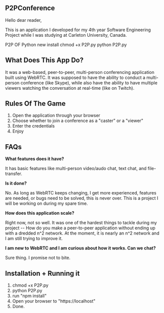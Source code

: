 ## P2PConference ##

Hello dear reader,

This is an application I developed for my 4th year Software Engineering Project while I was studying at Carleton University, Canada. 

P2P OF Python new install chmod +x P2P.py 
python P2P.py
## What Does This App Do? ##

It was a web-based, peer-to-peer, multi-person conferencing application built using WebRTC. It was supposed to have the ability to conduct a multi-person conference (like Skype), while also have the ability to have multiple viewers watching the conversation at real-time (like on Twitch).


## Rules Of The Game ##

1. Open the application through your browser
2. Choose whether to join a conference as a "caster" or a "viewer"
3. Enter the credentials
4. Enjoy


## FAQs ##

__What features does it have?__

It has basic features like multi-person video/audo chat, text chat, and file-transfer.

__Is it done?__

No. As long as WebRTC keeps changing, I get more experienced, features are needed, or bugs need to be solved, this is never over. This is a project I will be working on during my spare time.

__How does this application scale?__

Right now, not so well. It was one of the hardest things to tackle during my project -- How do you make a peer-to-peer application without ending up with a dredded n^2 network. At the moment, it is nearly an n^2 network and I am still trying to improve it.

__I am new to WebRTC and I am curious about how it works. Can we chat?__

Sure thing. I promise not to bite.


## Installation + Running it ##

1. chmod +x P2P.py
2. python P2P.py
3. run "npm install"
4. Open your browser to "https://localhost"
5. Done.
